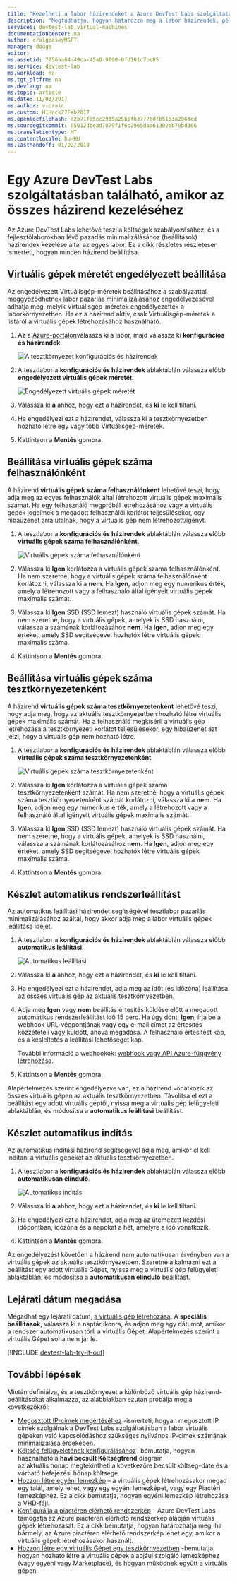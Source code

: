 ```yaml
---
title: "Kezelheti a labor házirendeket a Azure DevTest Labs szolgáltatásban |} Microsoft Docs"
description: "Megtudhatja, hogyan határozza meg a labor házirendek, például a Virtuálisgép-méretek, minden felhasználó és a leállítási automation maximális virtuális gépeket."
services: devtest-lab,virtual-machines
documentationcenter: na
author: craigcaseyMSFT
manager: douge
editor: 
ms.assetid: 7756aa64-49ca-45a0-9f90-0fd101c7be85
ms.service: devtest-lab
ms.workload: na
ms.tgt_pltfrm: na
ms.devlang: na
ms.topic: article
ms.date: 11/03/2017
ms.author: v-craic
ms.custom: H1Hack27Feb2017
ms.openlocfilehash: c2b71fa5ec2935a25b5fb37770dfb5163a286ded
ms.sourcegitcommit: 85012dbead7879f1f6c2965daa61302eb78bd366
ms.translationtype: MT
ms.contentlocale: hu-HU
ms.lasthandoff: 01/02/2018
---
```

# <a name="manage-all-policies-for-a-lab-in-azure-devtest-labs"></a>Egy Azure DevTest Labs szolgáltatásban található, amikor az összes házirend kezeléséhez

Az Azure DevTest Labs lehetővé teszi a költségek szabályozásához, és a fejlesztőlaborokban lévő pazarlás minimalizálásához (beállítások) házirendek kezelése által az egyes labor. Ez a cikk részletes részletesen ismerteti, hogyan minden házirend beállítása.  

## <a name="set-allowed-virtual-machine-sizes"></a>Virtuális gépek méretét engedélyezett beállítása
Az engedélyezett Virtuálisgép-méretek beállításához a szabályzattal meggyőződhetnek labor pazarlás minimalizálásához engedélyezésével adhatja meg, melyik Virtuálisgép-méretek engedélyezettek a laborkörnyezetben. Ha ez a házirend aktív, csak Virtuálisgép-méretek a listáról a virtuális gépek létrehozásához használható.

1. Az a [Azure-portálon](http://go.microsoft.com/fwlink/p/?LinkID=525040)válassza ki a labor, majd válassza ki **konfigurációs és házirendek**.

    ![A tesztkörnyezet konfigurációs és házirendek](./media/devtest-lab-set-lab-policy/policies-menu.png)

1. A tesztlabor a **konfigurációs és házirendek** ablaktáblán válassza előbb **engedélyezett virtuális gépek méretét**.
   
    ![Engedélyezett virtuális gépek méretét](./media/devtest-lab-set-lab-policy/allowed-vm-sizes.png)

1. Válassza ki **a** ahhoz, hogy ezt a házirendet, és **ki** le kell tiltani.

1. Ha engedélyezi ezt a házirendet, válassza ki a tesztkörnyezetben hozható létre egy vagy több Virtuálisgép-méretek.

1. Kattintson a **Mentés** gombra.

## <a name="set-virtual-machines-per-user"></a>Beállítása virtuális gépek száma felhasználónként
A házirend **virtuális gépek száma felhasználónként** lehetővé teszi, hogy adja meg az egyes felhasználók által létrehozott virtuális gépek maximális számát. Ha egy felhasználó megpróbál létrehozásához vagy a virtuális gépek jogcímek a megadott felhasználói korlátot teljesülésekor, egy hibaüzenet arra utalnak, hogy a virtuális gép nem létrehozott/igényt. 

1. A tesztlabor a **konfigurációs és házirendek** ablaktáblán válassza előbb **virtuális gépek száma felhasználónként**.
   
    ![Virtuális gépek száma felhasználónként](./media/devtest-lab-set-lab-policy/max-vms-per-user.png)

1. Válassza ki **Igen** korlátozza a virtuális gépek száma felhasználónként. Ha nem szeretné, hogy a virtuális gépek száma felhasználónként korlátozni, válassza ki a **nem**. Ha **Igen**, adjon meg egy numerikus érték, amely a létrehozott vagy a felhasználó által igényelt virtuális gépek maximális számát. 

1. Válassza ki **Igen** SSD (SSD lemezt) használó virtuális gépek számát. Ha nem szeretné, hogy a virtuális gépek, amelyek is SSD használni, válassza a számának korlátozásához **nem**. Ha **Igen**, adjon meg egy értéket, amely SSD segítségével hozhatók létre virtuális gépek maximális száma. 

1. Kattintson a **Mentés** gombra.

## <a name="set-virtual-machines-per-lab"></a>Beállítása virtuális gépek száma tesztkörnyezetenként
A házirend **virtuális gépek száma tesztkörnyezetenként** lehetővé teszi, hogy adja meg, hogy az aktuális tesztkörnyezetben hozható létre virtuális gépek maximális számát. Ha a felhasználó megkísérli a virtuális gép létrehozása a tesztkörnyezeti korlátot teljesülésekor, egy hibaüzenet azt jelzi, hogy a virtuális gép nem hozható létre. 

1. A tesztlabor a **konfigurációs és házirendek** ablaktáblán válassza előbb **virtuális gépek száma tesztkörnyezetenként**.
   
    ![Virtuális gépek száma tesztkörnyezetenként](./media/devtest-lab-set-lab-policy/max-vms-per-lab.png)

1. Válassza ki **Igen** korlátozza a virtuális gépek száma tesztkörnyezetenként számát. Ha nem szeretné, hogy a virtuális gépek száma tesztkörnyezetenként számát korlátozni, válassza ki a **nem**. Ha **Igen**, adjon meg egy numerikus érték, amely a létrehozott vagy a felhasználó által igényelt virtuális gépek maximális számát. 

1. Válassza ki **Igen** SSD (SSD lemezt) használó virtuális gépek számát. Ha nem szeretné, hogy a virtuális gépek, amelyek is SSD használni, válassza a számának korlátozásához **nem**. Ha **Igen**, adjon meg egy értéket, amely SSD segítségével hozhatók létre virtuális gépek maximális száma. 

1. Kattintson a **Mentés** gombra.

## <a name="set-auto-shutdown"></a>Készlet automatikus rendszerleállítást
Az automatikus leállítási házirendet segítségével tesztlabor pazarlás minimalizálásához azáltal, hogy akkor adja meg a labor virtuális gépek leállítása idejét.

1. A tesztlabor a **konfigurációs és házirendek** ablaktáblán válassza előbb **automatikus leállítási**.
   
    ![Automatikus leállítási](./media/devtest-lab-set-lab-policy/auto-shutdown.png)

1. Válassza ki **a** ahhoz, hogy ezt a házirendet, és **ki** le kell tiltani.

1. Ha engedélyezi ezt a házirendet, adja meg az időt (és időzóna) leállítása az összes virtuális gép az aktuális tesztkörnyezetben.

1. Adja meg **Igen** vagy **nem** beállítás értesítés küldése előtt a megadott automatikus rendszerleállítást idő 15 perc. Ha úgy dönt, **Igen**, írja be a webhook URL-végpontjának vagy egy e-mail címet az értesítés közzétételi vagy küldött, ahová megadása. A felhasználó értesítést kap, és a késleltetés a leállítási lehetőséget kap.

   További információ a webhookok: [webhook vagy API Azure-függvény létrehozása](../azure-functions/functions-create-a-web-hook-or-api-function.md). 

1. Kattintson a **Mentés** gombra.

Alapértelmezés szerint engedélyezve van, ez a házirend vonatkozik az összes virtuális gépen az aktuális tesztkörnyezetben. Távolítsa el ezt a beállítást egy adott virtuális géptől, nyissa meg a virtuális gép felügyeleti ablaktáblán, és módosítsa a **automatikus leállítási** beállítást.

## <a name="set-auto-start"></a>Készlet automatikus indítás
Az automatikus indítási házirend segítségével adja meg, amikor el kell indítani a virtuális gépeket az aktuális tesztkörnyezetben.  

1. A tesztlabor a **konfigurációs és házirendek** ablaktáblán válassza előbb **automatikusan elinduló**.
   
    ![Automatikus indítás](./media/devtest-lab-set-lab-policy/auto-start.png)

2. Válassza ki **a** ahhoz, hogy ezt a házirendet, és **ki** le kell tiltani.

3. Ha engedélyezi ezt a házirendet, adja meg az ütemezett kezdési időpontban, időzóna és a napokat a hét, amelyre a idő vonatkozik. 

4. Kattintson a **Mentés** gombra.

Az engedélyezést követően a házirend nem automatikusan érvényben van a virtuális gépek az aktuális tesztkörnyezetben. Szeretné alkalmazni ezt a beállítást egy adott virtuális Gépet, nyissa meg a virtuális gép felügyeleti ablaktáblán, és módosítsa a **automatikusan elinduló** beállítást.

## <a name="set-expiration-date"></a>Lejárati dátum megadása
Megadhat egy lejárati dátum, [a virtuális gép létrehozása](devtest-lab-add-vm.md). A **speciális beállítások**, válassza ki a naptár ikonra, és adjon meg egy dátumot, amikor a rendszer automatikusan törli a virtuális Gépet. Alapértelmezés szerint a virtuális Gépet soha nem jár le.

[!INCLUDE [devtest-lab-try-it-out](../../includes/devtest-lab-try-it-out.md)]

## <a name="next-steps"></a>További lépések
Miután definiálva, és a tesztkörnyezet a különböző virtuális gép házirend-beállításokat alkalmazza, az alábbiakban ezután próbálja meg a következőkről:

* [Megosztott IP-címek megértéséhez](devtest-lab-shared-ip.md) -ismerteti, hogyan megosztott IP címek szolgálnak a DevTest Labs szolgáltatásban a labor virtuális gépeken való kapcsolódáshoz szükséges nyilvános IP-címek számának minimalizálása érdekében.
* [Költség felügyeletének konfigurálásához](devtest-lab-configure-cost-management.md) -bemutatja, hogyan használható a **havi becsült Költségtrend** diagram  
  az aktuális hónap megtekintheti a következőre becsült költség-date és a várható befejezési hónap költsége.
* [Hozzon létre egyéni lemezkép](devtest-lab-create-template.md) – a virtuális gépek létrehozásakor megad egy talál, amely lehet, vagy egy egyéni lemezképet, vagy egy Piactéri lemezképhez. Ez a cikk bemutatja, hogyan egyéni lemezkép létrehozása a VHD-fájl.
* [Konfigurálja a piactéren elérhető rendszerkép](devtest-lab-configure-marketplace-images.md) – Azure DevTest Labs támogatja az Azure piactéren elérhető rendszerkép alapján virtuális gépek létrehozását. Ez a cikk bemutatja, hogyan határozhatja meg, ha bármely, az Azure piactéren elérhető rendszerkép lehet egy, amikor a virtuális gépek létrehozásakor használt.
* [Hozzon létre egy virtuális Gépet egy tesztkörnyezetben](devtest-lab-add-vm.md) -bemutatja, hogyan hozható létre a virtuális gépek alapjául szolgáló lemezképhez (vagy egyéni vagy Marketplace), és hogyan működnek együtt a virtuális gépen.

